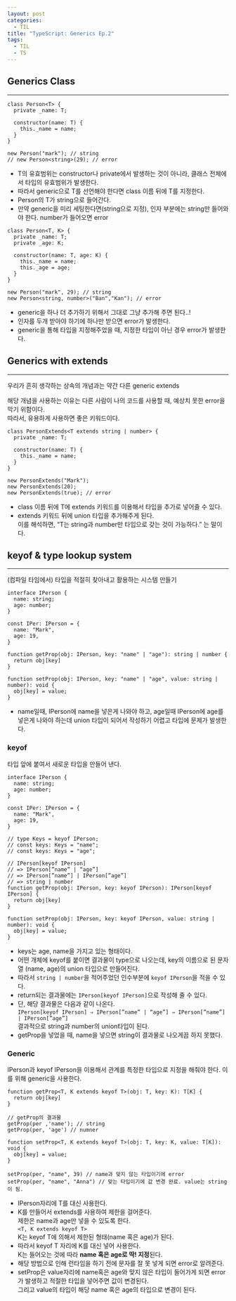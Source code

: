 ```yaml
---
layout: post
categories:
  - TIL
title: "TypeScript: Generics Ep.2"
tags:
  - TIL
  - TS
---
```


## __Generics Class__
---

```tsx
class Person<T> {
  private _name: T;

  constructor(name: T) {
    this._name = name;
  }
}

new Person("mark"); // string
// new Person<string>(29); // error
```

- T의 유효범위는 constructor나 private에서 발생하는 것이 아니라, 클래스 전체에서 타입의 유효범위가 발생한다.
- 따라서 generic으로 T를 선언해야 한다면 class 이름 뒤에 T를 지정한다.
- Person의 T가 string으로 들어간다.
- 만약 generic을 미리 세팅한다면(string으로 지정), 인자 부분에는 string만 들어와야 한다. number가 들어오면 error

```tsx
class Person<T, K> {
  private _name: T;
  private _age: K;

  constructor(name: T, age: K) {
    this._name = name;
    this._age = age;
  }
}

new Person("mark", 29); // string
new Person<string, number>("Ban","Kan"); // error
```

- generic을 하나 더 추가하기 위해서 그대로 그냥 추가해 주면 된다..!
- 인자를 두개 받아야 하기에 하나만 받으면 error가 발생한다.
- generic을 통해 타입을 지정해주었을 때, 지정한 타입이 아닌 경우 error가 발생한다.

## __Generics with extends__
---

우리가 흔히 생각하는 상속의 개념과는 약간 다른 generic extends

해당 개념을 사용하는 이유는 다른 사람이 나의 코드를 사용할 때, 예상치 못한 error을 막기 위함이다.  
따라서, 유용하게 사용하면 좋은 키워드이다.

```tsx
class PersonExtends<T extends string | number> {
  private _name: T;

  constructor(name: T) {
    this._name = name;
  }
}

new PersonExtends("Mark");
new PersonExtends(20);
new PersonExtends(true); // error
```

- class 이름 뒤에 T에 extends 키워드를 이용해서 타입을 추가로 넣어줄 수 있다.
- extends 키워드 뒤에 union 타입을 추가해주게 된다.   
이를 해석하면, “T는 string과 number만 타입으로 갖는 것이 가능하다.” 는 말이다.

## __keyof & type lookup system__
---

(컴파일 타임에서) 타입을 적절히 찾아내고 활용하는 시스템 만들기

```tsx
interface IPerson {
  name: string;
  age: number;
}

const IPer: IPerson = {
  name: "Mark",
  age: 19,
}

function getProp(obj: IPerson, key: "name" | "age"): string | number {
  return obj[key]
}

function setProp(obj: IPerson, key: "name" | "age", value: string | number): void {
  obj[key] = value;
}
```

- name일때, IPerson에 name을 넣은게 나와야 하고, age일때 IPerson에 age를 넣은게 나와야 하는데 union 타입이 되어서 작성하기 어렵고 타입에 문제가 발생한다.

### __keyof__

타입 앞에 붙여서 새로운 타입을 만들어 낸다.

```tsx
interface IPerson {
  name: string;
  age: number;
}

const IPer: IPerson = {
  name: "Mark",
  age: 19,
}

// type Keys = keyof IPerson;
// const keys: Keys = "name";
// const keys: Keys = "age";

// IPerson[keyof IPerson] 
// => IPerson[”name” | “age”] 
// => IPerson[”name”] | IPerson[”age”]
// => string | number
function getProp(obj: IPerson, key: keyof IPerson): IPerson[keyof IPerson] {
  return obj[key]
}

function setProp(obj: IPerson, key: keyof IPerson, value: string | number): void {
  obj[key] = value;
}
```

- keys는 age, name을 가지고 있는 형태이다.
- 어떤 개체에 keyof를 붙이면 결과물이 type으로 나오는데, key의 이름으로 된 문자열 (name, age)의 union 타입으로 만들어진다.
- 따라서 `string | number`을 적어주었던 인수부분에 `keyof IPerson`을 적을 수 있다.
- return되는 결과물에는 `IPerson[keyof IPerson]`으로 작성해 줄 수 있다.
- 단, 해당 결과물은 다음과 같이 나온다.  
`IPerson[keyof IPerson] ⇒ IPerson[”name” | “age”] ⇒ IPerson[”name”] | IPerson[”age”]`  
결과적으로 string과 number의 union타입이 된다.
- getProp을 넣었을 때, name을 넣으면 string이 결과물로 나오게끔 하지 못했다.

### __Generic__

IPerson과 keyof IPerson을 이용해서 관계를 특정한 타입으로 지정을 해줘야 한다. 이를 위해 generic을 사용한다.

```tsx
function getProp<T, K extends keyof T>(obj: T, key: K): T[K] {
  return obj[key]
}

// getProp의 결과물
getProp(per ,'name'); // string
getProp(per, 'age') // numner

function setProp<T, K extends keyof T>(obj: T, key: K, value: T[K]): void {
  obj[key] = value;
}

setProp(per, "name", 39) // name과 맞지 않는 타입이기에 error
setProp(per, "name", "Anna") // 맞는 타입이기에 값 변경 완료. value는 string이 됨.
```

- IPerson자리에 T를 대신 사용한다.
- K를 만들어서 extends를 사용하여 제한을 걸어준다.  
제한은 name과 age만 넣을 수 있도록 한다.  
`<T, K extends keyof T>`  
K는 keyof T에 의해서 제한된 형태(name 혹은 age)가 된다.
- 따라서 keyof T 자리에 K를 대신 넣어 사용한다.  
K는 들어오는 것에 따라 **name 혹은 age로 딱! 지정**된다.
- 해당 방법으로 인해 런타임을 하기 전에 문자를 잘 못 넣게 되면 error로 알려준다.
- setProp은 value자리에 name혹은 age와 맞지 않은 타입이 들어가게 되면 error가 발생하고 적절한 타입을 넣어주면 값이 변경된다.   
그리고 value의 타입이 해당 name 혹은 age의 타입으로 변경이 된다.
